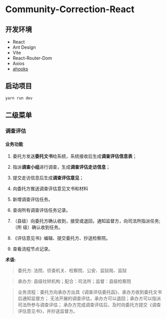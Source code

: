 # Community-Correction-React

## 开发环境

- React
- Ant Design
- Vite
- React-Router-Dom
- Axios
- [ahooks](https://ahooks.js.org/zh-CN/guide)

## 启动项目

```bash
yarn run dev
```

## 二级菜单

### 调查评估

#### 业务功能

1. 委托方发送**委托文书**给系统，系统接收后生成**调查评估信息表**；
2. 指派**调查小组**进行调查，生成**调查评估走访信息**；
3. 提交走访信息后生成**调查评估意见**；
4. 向委托方推送调查评估意见文书和材料


5. 新增调查评估任务。
6. 查询所有调查评估任务记录。
7. （县级）向委托方确认收到，接受或退回，通知监督方，向司法所指派任务;（所 级）确认收到任务。
8. 《评估意见书》编辑、提交委托方、抄送检察院。
9.  查看流程节点记录。

**术语:**
> 委托方: 法院、侦查机关、检察院、公安、监狱局、监狱

> 承办方: 县级社矫机构；配合：司法所；监督：县级检察院

> 业务流程：委托方向承办方出具《调查评估委托函》，承办方收到委托文书后通知监督方；
> 无法开展的调查评估，承办方可以退回；承办方可以指派司法所参与调查评估；
> 承办方完成调查评估后，及时向委托方提交《调查评估意见书》，并抄送监督方。